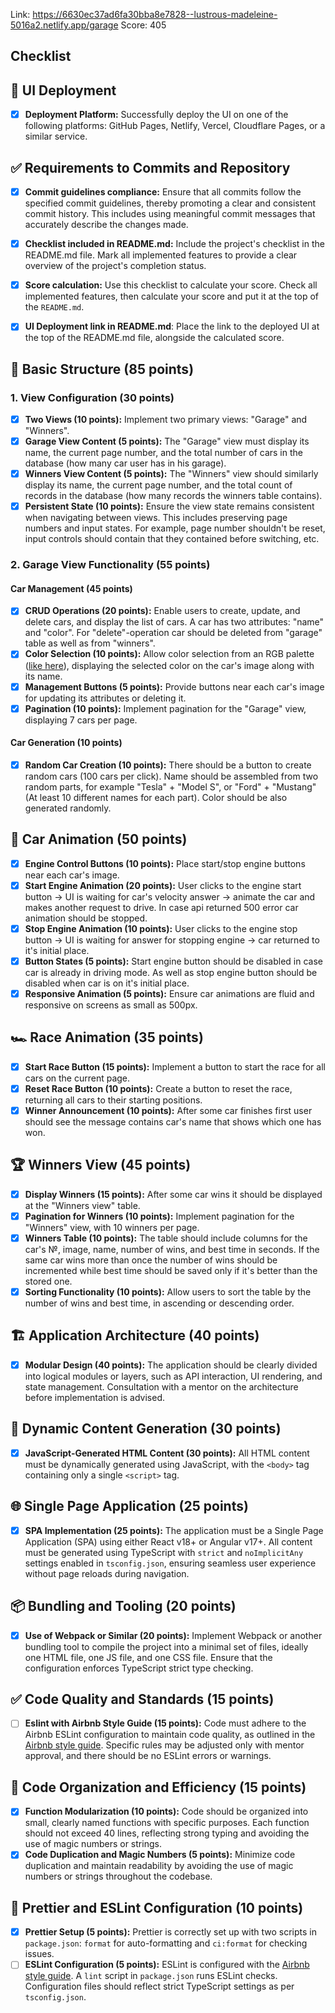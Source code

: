 Link: https://6630ec37ad6fa30bba8e7828--lustrous-madeleine-5016a2.netlify.app/garage
Score: 405

## Checklist

## 🚀 UI Deployment

- [x] **Deployment Platform:** Successfully deploy the UI on one of the following platforms: GitHub Pages, Netlify, Vercel, Cloudflare Pages, or a similar service.

## ✅ Requirements to Commits and Repository

- [x] **Commit guidelines compliance:** Ensure that all commits follow the specified commit guidelines, thereby promoting a clear and consistent commit history. This includes using meaningful commit messages that accurately describe the changes made.

- [x] **Checklist included in README.md:** Include the project's checklist in the README.md file. Mark all implemented features to provide a clear overview of the project's completion status.

- [x] **Score calculation:** Use this checklist to calculate your score. Check all implemented features, then calculate your score and put it at the top of the `README.md`.

- [x] **UI Deployment link in README.md**: Place the link to the deployed UI at the top of the README.md file, alongside the calculated score.

## 🏁 Basic Structure (85 points)

### 1. View Configuration (30 points)

- [x] **Two Views (10 points):** Implement two primary views: "Garage" and "Winners".
- [x] **Garage View Content (5 points):** The "Garage" view must display its name, the current page number, and the total number of cars in the database (how many car user has in his garage).
- [x] **Winners View Content (5 points):** The "Winners" view should similarly display its name, the current page number, and the total count of records in the database (how many records the winners table contains).
- [x] **Persistent State (10 points):** Ensure the view state remains consistent when navigating between views. This includes preserving page numbers and input states. For example, page number shouldn't be reset, input controls should contain that they contained before switching, etc.

### 2. Garage View Functionality (55 points)

#### Car Management (45 points)

- [x] **CRUD Operations (20 points):** Enable users to create, update, and delete cars, and display the list of cars. A car has two attributes: "name" and "color". For "delete"-operation car should be deleted from "garage" table as well as from "winners".
- [x] **Color Selection (10 points):** Allow color selection from an RGB palette ([like here](https://colorspire.com/rgb-color-wheel/)), displaying the selected color on the car's image along with its name.
- [x] **Management Buttons (5 points):** Provide buttons near each car's image for updating its attributes or deleting it.
- [x] **Pagination (10 points):** Implement pagination for the "Garage" view, displaying 7 cars per page.

#### Car Generation (10 points)

- [x] **Random Car Creation (10 points):** There should be a button to create random cars (100 cars per click). Name should be assembled from two random parts, for example "Tesla" + "Model S", or "Ford" + "Mustang" (At least 10 different names for each part). Color should be also generated randomly.

## 🚗 Car Animation (50 points)

- [x] **Engine Control Buttons (10 points):** Place start/stop engine buttons near each car's image.
- [x] **Start Engine Animation (20 points):** User clicks to the engine start button -> UI is waiting for car's velocity answer -> animate the car and makes another request to drive. In case api returned 500 error car animation should be stopped.
- [x] **Stop Engine Animation (10 points):** User clicks to the engine stop button -> UI is waiting for answer for stopping engine -> car returned to it's initial place.
- [x] **Button States (5 points):** Start engine button should be disabled in case car is already in driving mode. As well as stop engine button should be disabled when car is on it's initial place.
- [x] **Responsive Animation (5 points):** Ensure car animations are fluid and responsive on screens as small as 500px.

## 🏎️ Race Animation (35 points)

- [x] **Start Race Button (15 points):** Implement a button to start the race for all cars on the current page.
- [x] **Reset Race Button (10 points):** Create a button to reset the race, returning all cars to their starting positions.
- [x] **Winner Announcement (10 points):** After some car finishes first user should see the message contains car's name that shows which one has won.

## 🏆 Winners View (45 points)

- [x] **Display Winners (15 points):** After some car wins it should be displayed at the "Winners view" table.
- [x] **Pagination for Winners (10 points):** Implement pagination for the "Winners" view, with 10 winners per page.
- [x] **Winners Table (10 points):** The table should include columns for the car's №, image, name, number of wins, and best time in seconds. If the same car wins more than once the number of wins should be incremented while best time should be saved only if it's better than the stored one.
- [x] **Sorting Functionality (10 points):** Allow users to sort the table by the number of wins and best time, in ascending or descending order.

## 🏗️ Application Architecture (40 points)

- [x] **Modular Design (40 points):** The application should be clearly divided into logical modules or layers, such as API interaction, UI rendering, and state management. Consultation with a mentor on the architecture before implementation is advised.

## 📜 Dynamic Content Generation (30 points)

- [x] **JavaScript-Generated HTML Content (30 points):** All HTML content must be dynamically generated using JavaScript, with the `<body>` tag containing only a single `<script>` tag.

## 🌐 Single Page Application (25 points)

- [x] **SPA Implementation (25 points):** The application must be a Single Page Application (SPA) using either React v18+ or Angular v17+. All content must be generated using TypeScript with `strict` and `noImplicitAny` settings enabled in `tsconfig.json`, ensuring seamless user experience without page reloads during navigation.

## 📦 Bundling and Tooling (20 points)

- [x] **Use of Webpack or Similar (20 points):** Implement Webpack or another bundling tool to compile the project into a minimal set of files, ideally one HTML file, one JS file, and one CSS file. Ensure that the configuration enforces TypeScript strict type checking.

## ✅ Code Quality and Standards (15 points)

- [ ] **Eslint with Airbnb Style Guide (15 points):** Code must adhere to the Airbnb ESLint configuration to maintain code quality, as outlined in the [Airbnb style guide](https://www.npmjs.com/package/eslint-config-airbnb). Specific rules may be adjusted only with mentor approval, and there should be no ESLint errors or warnings.

## 📏 Code Organization and Efficiency (15 points)

- [x] **Function Modularization (10 points):** Code should be organized into small, clearly named functions with specific purposes. Each function should not exceed 40 lines, reflecting strong typing and avoiding the use of magic numbers or strings.
- [x] **Code Duplication and Magic Numbers (5 points):** Minimize code duplication and maintain readability by avoiding the use of magic numbers or strings throughout the codebase.

## 🎨 Prettier and ESLint Configuration (10 points)

- [x] **Prettier Setup (5 points):** Prettier is correctly set up with two scripts in `package.json`: `format` for auto-formatting and `ci:format` for checking issues.
- [ ] **ESLint Configuration (5 points):** ESLint is configured with the [Airbnb style guide](https://www.npmjs.com/package/eslint-config-airbnb). A `lint` script in `package.json` runs ESLint checks. Configuration files should reflect strict TypeScript settings as per `tsconfig.json`.
